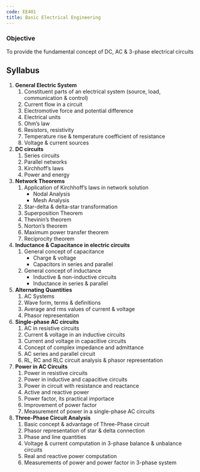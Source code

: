 ```yaml
---
code: EE401
title: Basic Electrical Engineering
---
```


### Objective
To provide the fundamental concept of DC, AC & 3-phase electrical circuits

## Syllabus
1. **General Electric System**
	1. Constituent parts of an electrical system (source, load, communication & control)
	2. Current flow in a circuit
	3. Electromotive force and potential difference
	4. Electrical units
	5. Ohm’s law
	6. Resistors, resistivity
	7. Temperature rise & temperature coefficient of resistance
	8. Voltage & current sources
2. **DC circuits**
	1. Series circuits
	2. Parallel networks
	3. Kirchhoff’s laws
	4. Power and energy
3. **Network Theorems**
	1. Application of Kirchhoff’s laws in network solution
		- Nodal Analysis
		- Mesh Analysis
	2. Star-delta & delta-star transformation
	3. Superposition Theorem
	4. Thevinin’s theorem
	5. Norton’s theorem
	6. Maximum power transfer theorem
	7. Reciprocity theorem
4. **Inductance & Capacitance in electric circuits**
	1. General concept of capacitance
		- Charge & voltage
		- Capacitors in series and parallel
	2. General concept of inductance
		- Inductive & non-inductive circuits
		- Inductance in series & parallel
5. **Alternating Quantities**
	1. AC Systems
	2. Wave form, terms & definitions
	3. Average and rms values of current & voltage
	4. Phasor representation
6. **Single-phase AC circuits**
	1. AC in resistive circuits
	2. Current & voltage in an inductive circuits
	3. Current and voltage in capacitive circuits
	4. Concept of complex impedance and admittance
	5. AC series and parallel circuit
	6. RL, RC and RLC circuit analysis & phasor representation
7. **Power in AC Circuits**
	1. Power in resistive circuits
	2. Power in inductive and capacitive circuits
	3. Power in circuit with resistance and reactance
	4. Active and reactive power
	5. Power factor, its practical importace
	6. Improvement of power factor
	7. Measurement of power in a single-phase AC circuits
8. **Three-Phase Circuit Analysis**
	1. Basic concept & advantage of Three-Phase circuit
	2. Phasor representation of star & delta connection
	3. Phase and line quantities
	4. Voltage & current computation in 3-phase balance & unbalance circuits
	5. Real and reactive power computation
	6. Measurements of power and power factor in 3-phase system
